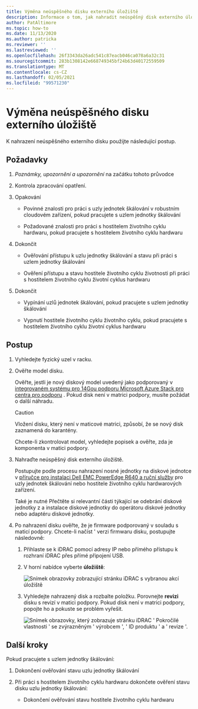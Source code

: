 ```yaml
---
title: Výměna neúspěšného disku externího úložiště
description: Informace o tom, jak nahradit neúspěšný disk externího úložiště
author: PatAltimore
ms.topic: how-to
ms.date: 11/13/2020
ms.author: patricka
ms.reviewer: ''
ms.lastreviewed: ''
ms.openlocfilehash: 26f3343da26adc541c87eacb046ca078a6a32c31
ms.sourcegitcommit: 283b1308142e668749345bf24b63d40172559509
ms.translationtype: MT
ms.contentlocale: cs-CZ
ms.lasthandoff: 02/05/2021
ms.locfileid: "99571230"
---
```

# <a name="replacing-a-failed-external-storage-disk"></a>Výměna neúspěšného disku externího úložiště

K nahrazení neúspěšného externího disku použijte následující postup.

## <a name="prerequisites"></a>Požadavky

1.  *Poznámky, upozornění a upozornění* na začátku tohoto průvodce

2.  Kontrola zpracování opatření.

3.  Opakování

    -   Povinné znalosti pro práci s uzly jednotek škálování v robustním cloudovém zařízení, pokud pracujete s uzlem jednotky škálování

    -   Požadované znalosti pro práci s hostitelem životního cyklu hardwaru, pokud pracujete s hostitelem životního cyklu hardwaru

4.  Dokončit

    -   Ověřování přístupu k uzlu jednotky škálování a stavu při práci s uzlem jednotky škálování

    -   Ověření přístupu a stavu hostitele životního cyklu životnosti při práci s hostitelem životního cyklu životní cyklus hardwaru

5.  Dokončit

    -   Vypínání uzlů jednotek škálování, pokud pracujete s uzlem jednotky škálování

    -   Vypnutí hostitele životního cyklu životního cyklu, pokud pracujete s hostitelem životního cyklu životní cyklus hardwaru

## <a name="steps"></a>Postup

1.  Vyhledejte fyzický uzel v racku.

2.  Ověřte model disku.

    Ověřte, jestli je nový diskový model uvedený jako podporovaný v [integrovaném systému pro 14Gou podporu Microsoft Azure Stack pro centra pro podporu](https://www.dell.com/support/home/product-support/product/cloud-for-microsoft-azure-stack14g/docs#q%3Dsupport%20matrix%26sort%3Ddate%20descending%26f%3Alang%3D%5Ben%5D) 
     [](https://www.dell.com/support/home/product-support/product/cloud-for-microsoft-azure-stack14g/docs#q%3Dsupport%20matrix%26sort%3Ddate%20descending%26f%3Alang%3D%5Ben%5D).
    Pokud disk není v matrici podpory, musíte požádat o další náhradu.
    
    > [!CAUTION]
    > Vložení disku, který není v maticové matrici, způsobí, že se nový disk zaznamená do karantény.
        
    Chcete-li zkontrolovat model, vyhledejte popisek a ověřte, zda je komponenta v matici podpory.
    
3.  Nahraďte neúspěšný disk externího úložiště.

    Postupujte podle procesu nahrazení nosné jednotky na diskové jednotce v [příručce pro instalaci Dell EMC PowerEdge R640 a ruční služby](https://www.dell.com/support/manuals/us/en/04/poweredge-r640/per640_ism_pub/dell-emc-poweredge-r640-overview?guid=guid-f39be9ba-158c-45e3-b8b1-f07bb750d6d4) pro uzly jednotek škálování nebo hostitele životního cyklu hardwarových zařízení.
    
    Také je nutné Přečtěte si relevantní části týkající se odebrání diskové jednotky z a instalace diskové jednotky do operátoru diskové jednotky nebo adaptéru diskové jednotky.
    
4.  Po nahrazení disku ověřte, že je firmware podporovaný v souladu s maticí podpory. Chcete-li načíst \' verzi firmwaru disku, postupujte následovně:

    1.  Přihlaste se k iDRAC pomocí adresy IP nebo přímého přístupu k rozhraní iDRAC přes přímé připojení USB.

    1.  V horní nabídce vyberte **úložiště**:

        ![Snímek obrazovky zobrazující stránku iDRAC s vybranou akcí úložiště](media/image-30.png)
    
    1.  Vyhledejte nahrazený disk a rozbalte položku. Porovnejte **revizi** disku s revizí v matici podpory. Pokud disk není v matrici podpory, popojte ho a pokuste se problém vyřešit.

        ![Snímek obrazovky, který zobrazuje stránku iDRAC ' Pokročilé vlastnosti ' se zvýrazněným ' výrobcem ', ' ID produktu ' a ' revize '.](media/image-31.png)
        
## <a name="next-steps"></a>Další kroky

Pokud pracujete s uzlem jednotky škálování:

1.  Dokončení ověřování stavu uzlu jednotky škálování

2.  Při práci s hostitelem životního cyklu hardwaru dokončete ověření stavu disku uzlu jednotky škálování:

    -   Dokončení ověřování stavu hostitele životního cyklu hardwaru
    
